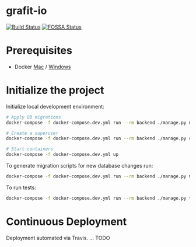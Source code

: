 # grafit-io

[![Build Status](https://travis-ci.com/grafit-io/grafit.svg?branch=master)](https://travis-ci.com/grafit-io/grafit) 
[![FOSSA Status](https://app.fossa.io/api/projects/git%2Bgithub.com%2Fgrafit-io%2Fgrafit.svg?type=shield)](https://app.fossa.io/projects/git%2Bgithub.com%2Fgrafit-io%2Fgrafit?ref=badge_shield)

# Prerequisites

- Docker [Mac](https://docs.docker.com/docker-for-mac/install/) / [Windows](https://docs.docker.com/docker-for-windows/install/)

# Initialize the project

Initialize local development environment:

```bash
# Apply DB migrations
docker-compose -f docker-compose.dev.yml run --rm backend ./manage.py migrate

# Create a superuser
docker-compose -f docker-compose.dev.yml run --rm backend ./manage.py createsuperuser

# Start containers
docker-compose -f docker-compose.dev.yml up
```

To generate migration scripts for new database changes run:
```bash
docker-compose -f docker-compose.dev.yml run --rm backend ./manage.py makemigrations
```

To run tests:
```bash
docker-compose -f docker-compose.dev.yml run --rm backend ./manage.py test
```


# Continuous Deployment

Deployment automated via Travis. ... TODO

